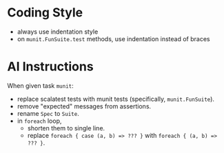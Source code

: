 # Coding Style

- always use indentation style
- on `munit.FunSuite.test` methods, use indentation instead of braces

# AI Instructions

When given task `munit`:

- replace scalatest tests with munit tests (specifically, `munit.FunSuite`).
- remove "expected" messages from assertions.
- rename `Spec` to `Suite`.
- in `foreach` loop,
  - shorten them to single line.
  - replace `foreach { case (a, b) => ??? }` with `foreach { (a, b) => ??? }`.
